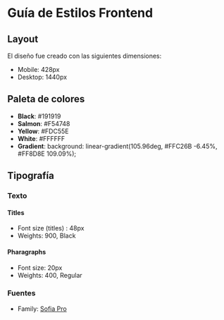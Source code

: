# Guía de Estilos Frontend

## Layout

El diseño fue creado con las siguientes dimensiones: 

- Mobile: 428px
- Desktop: 1440px

## Paleta de colores

- **Black**: #191919
- **Salmon**: #F54748
- **Yellow**: #FDC55E
- **White**: #FFFFFF
- **Gradient**: background: linear-gradient(105.96deg, #FFC26B -6.45%, #FF8D8E 109.09%);

## Tipografía

### Texto

#### Titles

- Font size (titles) : 48px
- Weights: 900, Black

#### Pharagraphs

- Font size: 20px
- Weights: 400, Regular

### Fuentes

- Family: [Sofia Pro](https://www.cdnfonts.com/sofia-pro.font)
